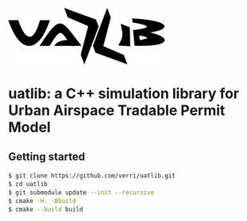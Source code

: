 <img src="assets/logo.png"></img>

# uatlib: a C++ simulation library for Urban Airspace Tradable Permit Model

## Getting started

```sh
$ git clone https://github.com/verri/uatlib.git
$ cd uatlib
$ git submodule update --init --recursive
$ cmake -H. -Bbuild
$ cmake --build build
```

